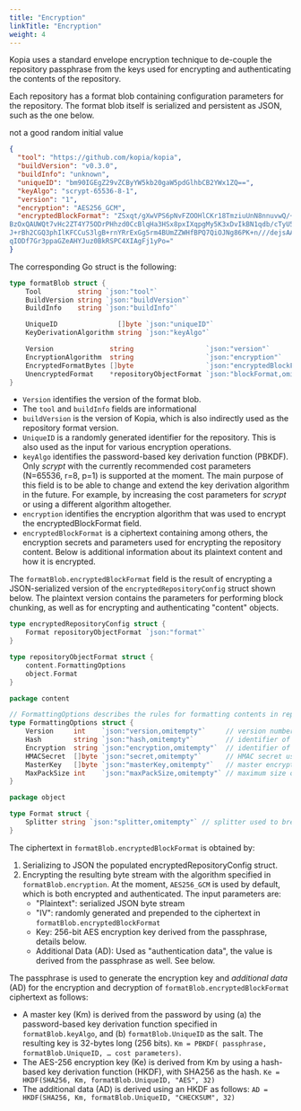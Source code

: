 ```yaml
---
title: "Encryption"
linkTitle: "Encryption"
weight: 4
---
```


Kopia uses a standard envelope encryption technique to de-couple the repository passphrase from the keys used for encrypting and authenticating the contents of the repository.

Each repository has a format blob containing configuration parameters for the repository. The format blob itself is serialized and persistent as JSON, such as the one below.

not a good random initial value

```json
{
  "tool": "https://github.com/kopia/kopia",
  "buildVersion": "v0.3.0",
  "buildInfo": "unknown",
  "uniqueID": "bm90IGEgZ29vZCByYW5kb20gaW5pdGlhbCB2YWx1ZQ==",
  "keyAlgo": "scrypt-65536-8-1",
  "version": "1",
  "encryption": "AES256_GCM",
  "encryptedBlockFormat": "ZSxqt/gXwVPS6pNvFZOOHlCKr18TmziuUnN8nnuvwQ/+mjbcvEHUfKS11RJl/sWrIOyiYqpSwAZt
BzOxQAUWQt7vHc2ZT4Y75ODrPHhzd0CcBlqHa3HSx8pxIXqpgMy5K3xDvIkBN1qdb/cTyU5s9lZ2
J+rBh2CGQ3phIlKFCCuS3lgB+rnYRrExGg5rm4BUmZZWHfBPQ7QiOJNg86PK+n///dejsAA/+FBj
qIODf7Gr3ppaGZeAHYJuz0BkRSPC4XIAgFj1yPo="
}
```

The corresponding Go struct is the following:

```go
type formatBlob struct {
	Tool         string `json:"tool"`
	BuildVersion string `json:"buildVersion"`
	BuildInfo    string `json:"buildInfo"`

	UniqueID               []byte `json:"uniqueID"`
	KeyDerivationAlgorithm string `json:"keyAlgo"`

	Version              string                  `json:"version"`
	EncryptionAlgorithm  string                  `json:"encryption"`
	EncryptedFormatBytes []byte                  `json:"encryptedBlockFormat,omitempty"`
	UnencryptedFormat    *repositoryObjectFormat `json:"blockFormat,omitempty"`
}
```

* `Version` identifies the version of the format blob.
* The `tool` and `buildInfo` fields are informational
* `buildVersion` is the version of Kopia, which is also indirectly used as the repository format version.
* `UniqueID` is a randomly generated identifier for the repository. This is also used as the input for various encryption operations.
* `keyAlgo` identifies the password-based key derivation function (PBKDF). Only _scrypt_ with the currently recommended cost parameters (N=65536, r=8, p=1) is supported at the moment. The main purpose of this field is to be able to change and extend the key derivation algorithm in the future. For example, by increasing the cost parameters for _scrypt_ or using a different algorithm altogether.
* `encryption` identifies the encryption algorithm that was used to encrypt the encryptedBlockFormat field.
* `encryptedBlockFormat` is a ciphertext containing among others, the encryption secrets and parameters used for encrypting the repository content. Below is additional information about its plaintext content and how it is encrypted.

The `formatBlob.encryptedBlockFormat` field is the result of encrypting a JSON-serialized version of the `encryptedRepositoryConfig` struct shown below. The plaintext version contains the parameters for performing block chunking, as well as for encrypting and authenticating "content" objects.


```go
type encryptedRepositoryConfig struct {
	Format repositoryObjectFormat `json:"format"`
}

type repositoryObjectFormat struct {
	content.FormattingOptions
	object.Format
}
```

```go
package content

// FormattingOptions describes the rules for formatting contents in repository.
type FormattingOptions struct {
	Version     int    `json:"version,omitempty"`     // version number, must be "1"
	Hash        string `json:"hash,omitempty"`        // identifier of the hash algorithm used
	Encryption  string `json:"encryption,omitempty"`  // identifier of the encryption algorithm used
	HMACSecret  []byte `json:"secret,omitempty"`      // HMAC secret used to generate encryption keys
	MasterKey   []byte `json:"masterKey,omitempty"`   // master encryption key (SIV-mode encryption only)
	MaxPackSize int    `json:"maxPackSize,omitempty"` // maximum size of a pack object
}
```

```go
package object

type Format struct {
	Splitter string `json:"splitter,omitempty"` // splitter used to break objects into pieces of content
}
```

The ciphertext in `formatBlob.encryptedBlockFormat` is obtained by:

1. Serializing to JSON the populated encryptedRepositoryConfig struct.
2. Encrypting the resulting byte stream with the algorithm specified in `formatBlob.encryption`. At the moment, `AES256_GCM` is used by default, which is both encrypted and authenticated. The input parameters are:
    * "Plaintext": serialized JSON byte stream
    * "IV": randomly generated and prepended to the ciphertext in `formatBlob.encryptedBlockFormat`
    * Key: 256-bit AES encryption key derived from the passphrase, details below.
    * Additional Data (AD): Used as "authentication data", the value is derived from the passphrase as well. See below.

The passphrase is used to generate the encryption key and _additional data_ (AD) for the encryption and decryption of `formatBlob.encryptedBlockFormat` ciphertext as follows:

* A master key (Km) is derived from the password by using (a) the password-based key derivation function specified in `formatBlob.keyAlgo`, and (b) `formatBlob.UniqueID` as the salt. The resulting key is 32-bytes long (256 bits). `Km = PBKDF( passphrase, formatBlob.UniqueID, … cost parameters)`.
* The AES-256 encryption key (Ke) is derived from Km by using a hash-based key derivation function (HKDF), with SHA256 as the hash. `Ke = HKDF(SHA256, Km, formatBlob.UniqueID, "AES", 32)`
* The additional data (AD) is derived using an HKDF as follows: `AD = HKDF(SHA256, Km, formatBlob.UniqueID, "CHECKSUM", 32)`
